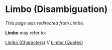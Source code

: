 # Limbo (Disambiguation)
*This page was redirected from Limbo.*

**Limbo** may refer to:

[Limbo (Characters)](/characters/limbo-characters.md) //
[Limbo (Quotes)](/quotes/limbo-quotes.md)
